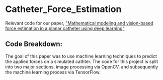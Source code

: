 # Catheter_Force_Estimation
Relevant code for our paper, ["Mathematical modeling and vision-based force estimation in a planar catheter using deep learning"](https://huzaifazar.me/catheter_force_estimation.pdf)

## Code Breakdown:

  The goal of this paper was to use machine learning techniques to predict the applied forces on a simulated cathter. The code for this project is split into two major sections, image processing via OpenCV, and subsequently the machine learning process via TensorFlow.
